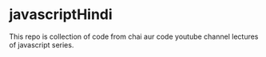 # javascriptHindi
This repo is collection of code from chai aur code youtube channel lectures of javascript series.
